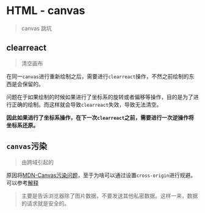 # HTML - canvas
> canvas 跳坑

## **clearreact**
> 清空画布

在同一`canvas`进行重新绘制之后，需要进行`clearreact`操作，不然之前绘制的东西是会保留的。

问题在于如果绘制的时候如果进行了坐标系的旋转或者偏移等操作，目的是为了进行正确的绘制。而这样就会导致`clearreact`失效，导致无法清空。

**因此如果进行了坐标系操作，在下一次`clearreact`之前，需要进行一次逆操作将坐标系还原。**

## `canvas`污染
> 由跨域引起的

原因将[MDN-Canvas污染问题](https://developer.mozilla.org/zh-CN/docs/Web/HTML/CORS_enabled_image)，至于为啥可以通过设置`cross-origin`进行规避。可以参考[解释](https://www.zhangxinxu.com/wordpress/2018/02/crossorigin-canvas-getimagedata-cors/)

> 主要是告诉浏览器除了图片数据，不要发送其他私密数据。这样一来，数据的请求就是安全的。
